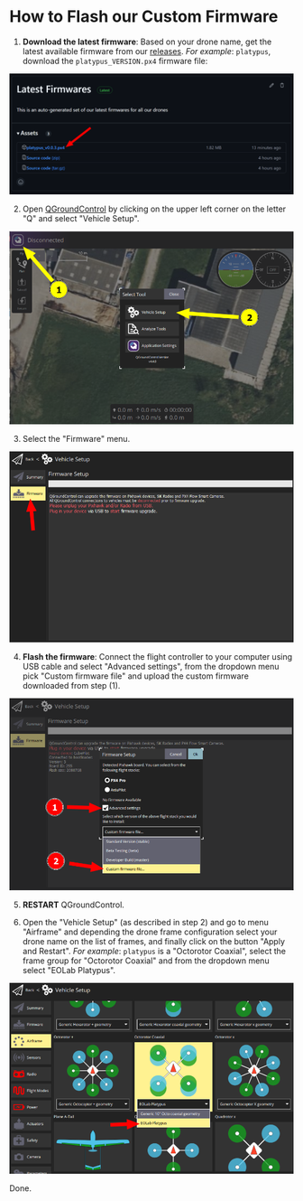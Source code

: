 # How to Flash our Custom Firmware

1. **Download the latest firmware**: Based on your drone name, get the latest available firmware from our [releases](https://github.com/EOLab-HSRW/drones-fw/releases). *For example*: `platypus`, download the `platypus_VERSION.px4` firmware file:

![releases](./assets/releases.png)

2. Open [QGroundControl](https://qgroundcontrol.com/) by clicking on the upper left corner on the letter "Q" and select "Vehicle Setup".

![QGroundControl Home](./assets/qgroundcontrol-home.png)

3. Select the "Firmware" menu.

![Firmware Menu](./assets/qgroundcontrol-firmware-menu.png)

4. **Flash the firmware**: Connect the flight controller to your computer using USB cable and select "Advanced settings", from the dropdown menu pick "Custom firmware file" and upload the custom firmware downloaded from step (1).

![Flash Custom Firmware](./assets/qgroundcontrol-firmware.png)

5. **RESTART** QGroundControl.

6. Open the "Vehicle Setup" (as described in step 2) and go to menu "Airframe" and depending the drone frame configuration select your drone name on the list of frames, and finally click on the button "Apply and Restart". *For example*: `platypus` is a "Octorotor Coaxial", select the frame group for "Octorotor Coaxial" and from the dropdown menu select "EOLab Platypus".

![Select airframe](./assets/qgroundcontrol-select-airframe.png)

Done.
